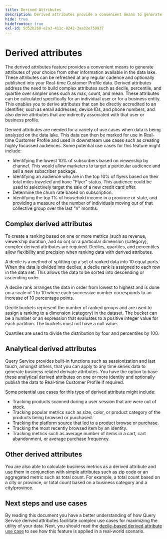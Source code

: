 ```yaml
---
title: Derived Attributes
description: Derived attributes provide a convenient means to generate attributes of your choice that can be refreshed at any regular cadence and optionally published into your Real-time Customer Profile data. This document provides an overview of how to use Query Service to create derived attributes for use with your Profile data.
hide: true
hidefromtoc: true
exl-id: 5d52b268-e2a3-411c-8242-3aa32e759937
---
```

# Derived attributes

The derived attributes feature provides a convenient means to generate attributes of your choice from other information available in the data lake. These attributes can be refreshed at any regular cadence and optionally published into your Real-time Customer Profile data. Derived attributes address the need to build complex attributes such as decile, percentile, and quartile over simpler ones such as max, count, and mean. These attributes can be calculated specifically for an individual user or for a business entity. This enables you to derive attributes that can be directly accredited to an identifier, such as email addresses, device IDs, and phone numbers, and also derive attributes that are indirectly associated with that user or business profile.

Derived attributes are needed for a variety of use cases when data is being analyzed on the data lake. This data can then be marked for use in Real-time Customer Profile and used in downstream use cases such as creating highly focussed audiences. Some potential use cases for this feature might include:

* Identifying the lowest 10% of subscribers based on viewership by channel. This would allow marketers to target a particular audience and sell a new subscriber package.
* Identifying an audience who are in the top 10% of flyers based on their total miles traveled and have "Flyer" status. This audience could be used to selectively target the sale of a new credit card offer.
* Determine the churn rate based on subscription.
* Identifying the top 1% of household income in a province or state, and providing a measure of the number of individuals moving out of that collective group over the last "n" months.

## Complex derived attributes

To create a ranking based on one or more metrics (such as revenue, viewership duration, and so on) on a particular dimension (category), complex derived attributes are required. Deciles, quartiles, and percentiles allow flexibility and precision when ranking data with derived attributes. 

A decile is a method of splitting up a set of ranked data into 10 equal parts. When the data is divided into deciles, a decile rank is assigned to each row in the data set. This allows the data to be sorted into descending or ascending order. 

A decile rank arranges the data in order from lowest to highest and is done on a scale of 1 to 10 where each successive number corresponds to an increase of 10 percentage points.

Decile buckets represent the number of ranked groups and are used to assign a ranking to a dimension (category) in the dataset. The bucket can be a number or an expression that evaluates to a positive integer value for each partition. The buckets must not have a null value.

Quartiles are used to divide the distribution by four and percentiles by 100.

## Analytical derived attributes

Query Service provides built-in functions such as sessionization and last touch, amongst others, that you can apply to any time series data to generate business related derivate attributes. You have the option to base these analytical derived attributes on one or more identity and optionally publish the data to Real-time Customer Profile if required.

Some potential use cases for this type of derived attribute might include:

* Tracking products scanned during a user session that are were out of stock.
* Tracking popular metrics such as size, color, or product category of the products being browsed or purchased.
* Tracking the platform source that led to a product browse or purchase.
* Tracking the most recently browsed item by an identity.
* Tracking metrics such as average number of items in a cart, cart abandonment, or average purchase frequency.

## Other derived attributes

You are also able to calculate business metrics as a derived attribute and use them in conjunction with simple attributes such as zip code or an aggregated metric such as total count. For example, a total count based on a city or province, or total count based on a business category and a city/province.

<!-- You are also able to calculate business metrics derived from attribute(s) at the user identity level or with one or more metrics at a higher level. For example the identity level metric used could be household income based on zip/postal code where as the higher (aggregated) level metric could be total count based on city/province or business category and city/province. -->

## Next steps and use cases

By reading this document you have a better understanding of how Query Service derived attributes facilitate complex use cases for maximizing the utility of your data. Next, you should read the [decile-based derived attribute use case](./deciles-use-case.md) to see how this feature is applied in a real-world scenario.
